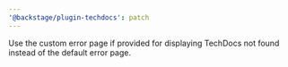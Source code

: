 ```yaml
---
'@backstage/plugin-techdocs': patch
---
```


Use the custom error page if provided for displaying TechDocs not found instead of the default error page.

